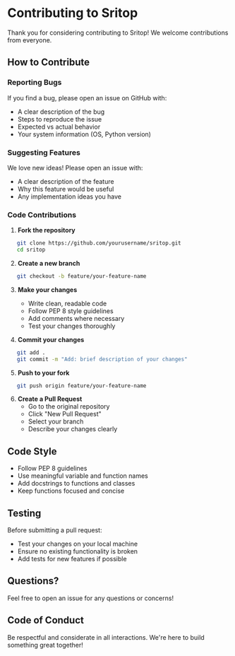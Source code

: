 # Contributing to Sritop

Thank you for considering contributing to Sritop! We welcome contributions from everyone.

## How to Contribute

### Reporting Bugs

If you find a bug, please open an issue on GitHub with:
- A clear description of the bug
- Steps to reproduce the issue
- Expected vs actual behavior
- Your system information (OS, Python version)

### Suggesting Features

We love new ideas! Please open an issue with:
- A clear description of the feature
- Why this feature would be useful
- Any implementation ideas you have

### Code Contributions

1. **Fork the repository**
```bash
   git clone https://github.com/yourusername/sritop.git
   cd sritop
```

2. **Create a new branch**
```bash
   git checkout -b feature/your-feature-name
```

3. **Make your changes**
   - Write clean, readable code
   - Follow PEP 8 style guidelines
   - Add comments where necessary
   - Test your changes thoroughly

4. **Commit your changes**
```bash
   git add .
   git commit -m "Add: brief description of your changes"
```

5. **Push to your fork**
```bash
   git push origin feature/your-feature-name
```

6. **Create a Pull Request**
   - Go to the original repository
   - Click "New Pull Request"
   - Select your branch
   - Describe your changes clearly

## Code Style

- Follow PEP 8 guidelines
- Use meaningful variable and function names
- Add docstrings to functions and classes
- Keep functions focused and concise

## Testing

Before submitting a pull request:
- Test your changes on your local machine
- Ensure no existing functionality is broken
- Add tests for new features if possible

## Questions?

Feel free to open an issue for any questions or concerns!

## Code of Conduct

Be respectful and considerate in all interactions. We're here to build something great together!
